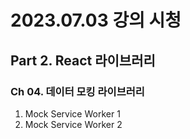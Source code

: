 # 2023.07.03 강의 시청

## Part 2. React 라이브러리

### Ch 04. 데이터 모킹 라이브러리

1. Mock Service Worker 1
2. Mock Service Worker 2
